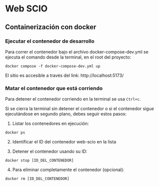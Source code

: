 # Web SCIO
## Containerización con docker

### Ejecutar el contenedor de desarrollo
Para correr el contenedor bajo el archivo docker-compose-dev.yml se ejecuta el comando desde la terminal, en el root del proyecto:
```shell
docker compose -f docker-compose-dev.yml up
```
El sitio es accesible a través del link: http://localhost:5173/

### Matar el contenedor que está corriendo
Para detener el contenedor corriendo en la terminal se usa `Ctrl+c`.

Si se cierra la terminal sin detener el contenedor o si el contenedor sigue ejecutándose en segundo plano, debes seguir estos pasos:

1. Listar los contenedores en ejecución:
```shell
docker ps
```

2. Identificar el ID del contenedor web-scio en la lista

3. Detener el contenedor usando su ID:
```shell
docker stop [ID_DEL_CONTENEDOR]
```

4. Para eliminar completamente el contenedor (opcional):
```shell
docker rm [ID_DEL_CONTENEDOR]
```